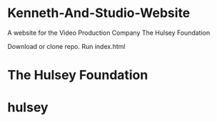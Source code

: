 # Kenneth-And-Studio-Website
A website for the Video Production Company The Hulsey Foundation

Download or clone repo.
Run index.html
# The Hulsey Foundation
# hulsey
